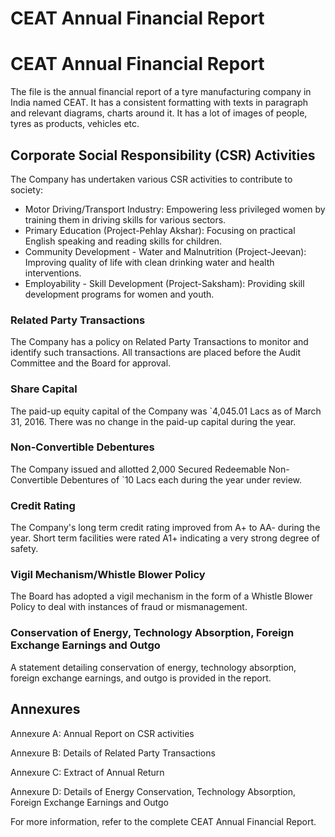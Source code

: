 # CEAT Annual Financial Report

# CEAT Annual Financial Report

The file is the annual financial report of a tyre manufacturing company in India named CEAT. It has a consistent formatting with texts in paragraph and relevant diagrams, charts around it. It has a lot of images of people, tyres as products, vehicles etc.

## Corporate Social Responsibility (CSR) Activities

The Company has undertaken various CSR activities to contribute to society:

- Motor Driving/Transport Industry: Empowering less privileged women by training them in driving skills for various sectors.
- Primary Education (Project-Pehlay Akshar): Focusing on practical English speaking and reading skills for children.
- Community Development - Water and Malnutrition (Project-Jeevan): Improving quality of life with clean drinking water and health interventions.
- Employability - Skill Development (Project-Saksham): Providing skill development programs for women and youth.

### Related Party Transactions

The Company has a policy on Related Party Transactions to monitor and identify such transactions. All transactions are placed before the Audit Committee and the Board for approval.

### Share Capital

The paid-up equity capital of the Company was `4,045.01 Lacs as of March 31, 2016. There was no change in the paid-up capital during the year.

### Non-Convertible Debentures

The Company issued and allotted 2,000 Secured Redeemable Non-Convertible Debentures of `10 Lacs each during the year under review.

### Credit Rating

The Company's long term credit rating improved from A+ to AA- during the year. Short term facilities were rated A1+ indicating a very strong degree of safety.

### Vigil Mechanism/Whistle Blower Policy

The Board has adopted a vigil mechanism in the form of a Whistle Blower Policy to deal with instances of fraud or mismanagement.

### Conservation of Energy, Technology Absorption, Foreign Exchange Earnings and Outgo

A statement detailing conservation of energy, technology absorption, foreign exchange earnings, and outgo is provided in the report.

## Annexures

Annexure A: Annual Report on CSR activities

Annexure B: Details of Related Party Transactions

Annexure C: Extract of Annual Return

Annexure D: Details of Energy Conservation, Technology Absorption, Foreign Exchange Earnings and Outgo

For more information, refer to the complete CEAT Annual Financial Report.